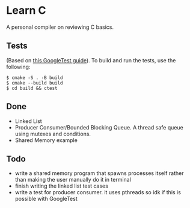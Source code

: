 # Learn C
A personal compiler on reviewing C basics.

## Tests
(Based on [this GoogleTest guide](https://google.github.io/googletest/quickstart-cmake.html)). To build and run the tests, use the following:  
```
$ cmake -S . -B build
$ cmake --build build
$ cd build && ctest
```

## Done
- Linked List
- Producer Consumer/Bounded Blocking Queue. A thread safe queue using mutexes and conditions.
- Shared Memory example

## Todo
- write a shared memory program that spawns processes itself rather than making the user manually do it in terminal
- finish writing the linked list test cases
- write a test for producer consumer. it uses pthreads so idk if this is possible with GoogleTest
